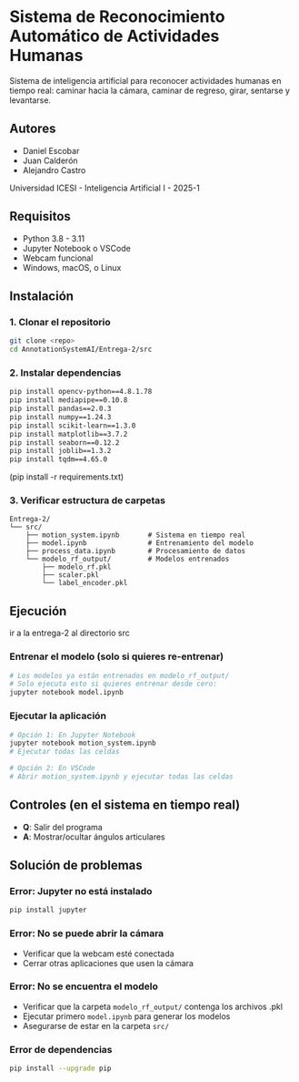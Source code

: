 # Sistema de Reconocimiento Automático de Actividades Humanas

Sistema de inteligencia artificial para reconocer actividades humanas en tiempo real: caminar hacia la cámara, caminar de regreso, girar, sentarse y levantarse.


## Autores

- Daniel Escobar
- Juan Calderón  
- Alejandro Castro

Universidad ICESI - Inteligencia Artificial I - 2025-1

## Requisitos

- Python 3.8 - 3.11
- Jupyter Notebook o VSCode
- Webcam funcional
- Windows, macOS, o Linux

## Instalación

### 1. Clonar el repositorio
```bash
git clone <repo>
cd AnnotationSystemAI/Entrega-2/src
```

### 2. Instalar dependencias
```bash
pip install opencv-python==4.8.1.78
pip install mediapipe==0.10.8
pip install pandas==2.0.3
pip install numpy==1.24.3
pip install scikit-learn==1.3.0
pip install matplotlib==3.7.2
pip install seaborn==0.12.2
pip install joblib==1.3.2
pip install tqdm==4.65.0
```
(pip install -r requirements.txt)

### 3. Verificar estructura de carpetas
```
Entrega-2/
└── src/
    ├── motion_system.ipynb       # Sistema en tiempo real
    ├── model.ipynb               # Entrenamiento del modelo
    ├── process_data.ipynb        # Procesamiento de datos
    └── modelo_rf_output/         # Modelos entrenados
        ├── modelo_rf.pkl
        ├── scaler.pkl
        └── label_encoder.pkl
```

## Ejecución

ir a la entrega-2 al directorio src

### Entrenar el modelo (solo si quieres re-entrenar)
```bash
# Los modelos ya están entrenados en modelo_rf_output/
# Solo ejecuta esto si quieres entrenar desde cero:
jupyter notebook model.ipynb
```

### Ejecutar la aplicación 
```bash
# Opción 1: En Jupyter Notebook
jupyter notebook motion_system.ipynb
# Ejecutar todas las celdas

# Opción 2: En VSCode
# Abrir motion_system.ipynb y ejecutar todas las celdas
```


## Controles (en el sistema en tiempo real)

- **Q**: Salir del programa
- **A**: Mostrar/ocultar ángulos articulares

## Solución de problemas

### Error: Jupyter no está instalado
```bash
pip install jupyter
```

### Error: No se puede abrir la cámara
- Verificar que la webcam esté conectada
- Cerrar otras aplicaciones que usen la cámara


### Error: No se encuentra el modelo
- Verificar que la carpeta `modelo_rf_output/` contenga los archivos .pkl
- Ejecutar primero `model.ipynb` para generar los modelos
- Asegurarse de estar en la carpeta `src/`

### Error de dependencias
```bash
pip install --upgrade pip

```
